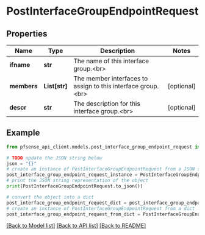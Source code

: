 # PostInterfaceGroupEndpointRequest


## Properties

Name | Type | Description | Notes
------------ | ------------- | ------------- | -------------
**ifname** | **str** | The name of this interface group.&lt;br&gt; | 
**members** | **List[str]** | The member interfaces to assign to this interface group.&lt;br&gt; | [optional] 
**descr** | **str** | The description for this interface group.&lt;br&gt; | [optional] 

## Example

```python
from pfsense_api_client.models.post_interface_group_endpoint_request import PostInterfaceGroupEndpointRequest

# TODO update the JSON string below
json = "{}"
# create an instance of PostInterfaceGroupEndpointRequest from a JSON string
post_interface_group_endpoint_request_instance = PostInterfaceGroupEndpointRequest.from_json(json)
# print the JSON string representation of the object
print(PostInterfaceGroupEndpointRequest.to_json())

# convert the object into a dict
post_interface_group_endpoint_request_dict = post_interface_group_endpoint_request_instance.to_dict()
# create an instance of PostInterfaceGroupEndpointRequest from a dict
post_interface_group_endpoint_request_from_dict = PostInterfaceGroupEndpointRequest.from_dict(post_interface_group_endpoint_request_dict)
```
[[Back to Model list]](../README.md#documentation-for-models) [[Back to API list]](../README.md#documentation-for-api-endpoints) [[Back to README]](../README.md)


